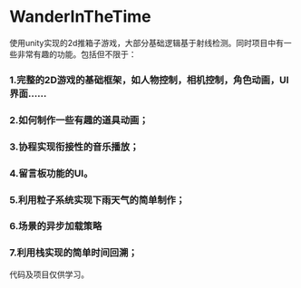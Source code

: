 # WanderInTheTime  
使用unity实现的2d推箱子游戏，大部分基础逻辑基于射线检测。同时项目中有一些非常有趣的功能。包括但不限于：  

### 1.完整的2D游戏的基础框架，如人物控制，相机控制，角色动画，UI界面……  
### 2.如何制作一些有趣的道具动画；  
### 3.协程实现衔接性的音乐播放；  
### 4.留言板功能的UI。  
### 5.利用粒子系统实现下雨天气的简单制作；  
### 6.场景的异步加载策略   
### 7.利用栈实现的简单时间回溯；
  
代码及项目仅供学习。
